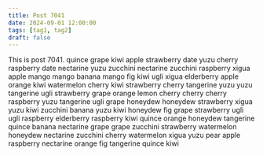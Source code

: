 ```yaml
---
title: Post 7041
date: 2024-09-01 12:00:00
tags: [tag1, tag2]
draft: false
---
```

This is post 7041.
quince
grape
kiwi
apple
strawberry
date
yuzu
cherry
raspberry
date
nectarine
yuzu
zucchini
nectarine
zucchini
raspberry
xigua
apple
mango
mango
banana
mango
fig
kiwi
ugli
xigua
elderberry
apple
orange
kiwi
watermelon
cherry
kiwi
strawberry
cherry
tangerine
yuzu
yuzu
tangerine
ugli
strawberry
grape
orange
lemon
cherry
cherry
cherry
raspberry
yuzu
tangerine
ugli
grape
honeydew
honeydew
strawberry
xigua
yuzu
kiwi
zucchini
banana
yuzu
kiwi
honeydew
fig
grape
strawberry
ugli
ugli
raspberry
elderberry
raspberry
kiwi
quince
orange
honeydew
tangerine
quince
banana
nectarine
grape
grape
zucchini
strawberry
watermelon
honeydew
nectarine
zucchini
cherry
watermelon
xigua
yuzu
pear
apple
raspberry
nectarine
orange
fig
tangerine
quince
kiwi
